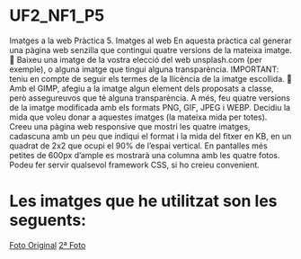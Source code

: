 # UF2_NF1_P5
Imatges a la web
Pràctica 5. Imatges al web
En aquesta pràctica cal generar una pàgina web senzilla que contingui quatre versions de la
mateixa imatge.
 Baixeu una imatge de la vostra elecció del web unsplash.com (per exemple), o alguna
imatge que tingui alguna transparència.
IMPORTANT: teniu en compte de seguir els termes de la llicència de la imatge escollida.
 Amb el GIMP, afegiu a la imatge algun element dels proposats a classe, però assegureuvos
que té alguna transparència. A més, feu quatre versions de la imatge modificada amb
els formats PNG, GIF, JPEG i WEBP. Decidiu la mida que voleu donar a aquestes
imatges (la mateixa mida per totes).
<br>
Creeu una pàgina web responsive que mostri les quatre imatges, cadascuna amb un peu
que indiqui el format i la mida del fitxer en KB, en un quadrat de 2x2 que ocupi el 90% de
l’espai vertical. En pantalles més petites de 600px d’ample es mostrarà una columna amb
les quatre fotos.
Podeu fer servir qualsevol framework CSS, si ho creieu convenient.

# Les imatges que he utilitzat son les seguents:
[Foto Original](https://pixabay.com/photos/dollar-piece-of-money-1156662/)
[2ª Foto](https://i.imgur.com/XsmwIUF.png)
